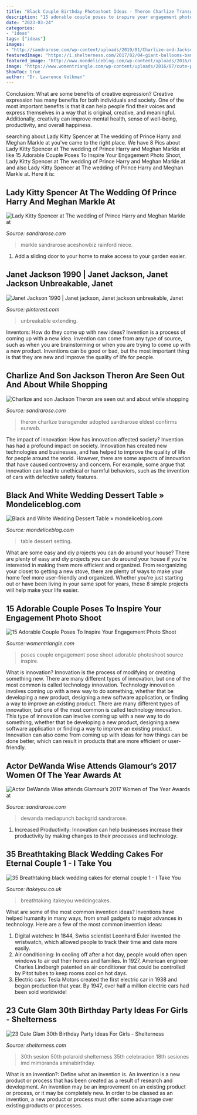 ```yaml
---
title: "Black Couple Birthday Photoshoot Ideas - Theron Charlize Transgender Adopted Sandrarose Eldest Confirms Eurweb"
description: "15 adorable couple poses to inspire your engagement photo shoot"
date: "2023-03-24"
categories:
- "ideas"
tags: ["ideas"]
images:
- "http://sandrarose.com/wp-content/uploads/2019/01/Charlize-and-Jackson-Theron-2-wenn35926974.jpg"
featuredImage: "https://i.shelterness.com/2017/02/04-giant-balloons-banners-and-garlands.jpg"
featured_image: "http://www.mondeliceblog.com/wp-content/uploads/2016/06/4K1C2225.jpg"
image: "https://www.womentriangle.com/wp-content/uploads/2016/07/cute-pose.jpg"
ShowToc: true
author: "Dr. Lawrence Volkman"
---
```



Conclusion: What are some benefits of creative expression?
Creative expression has many benefits for both individuals and society. One of the most important benefits is that it can help people find their voices and express themselves in a way that is original, creative, and meaningful. Additionally, creativity can improve mental health, sense of well-being, productivity, and overall happiness.

	

		
searching about Lady Kitty Spencer at The wedding of Prince Harry and Meghan Markle at you've came to the right place. We have 8 Pics about Lady Kitty Spencer at The wedding of Prince Harry and Meghan Markle at like 15 Adorable Couple Poses To Inspire Your Engagement Photo Shoot, Lady Kitty Spencer at The wedding of Prince Harry and Meghan Markle at and also Lady Kitty Spencer at The wedding of Prince Harry and Meghan Markle at. Here it is:
		
    
## Lady Kitty Spencer At The Wedding Of Prince Harry And Meghan Markle At

<img loading=lazy src="http://sandrarose.com/wp-content/uploads/2018/05/wenn34277500-813x1500.jpg" onerror="this.onerror=null;this.src='https://tse3.mm.bing.net/th?id=OIP.xvBBuLTcsbPlSeLpuIAN6wHaNq&amp;pid=15.1';" alt="Lady Kitty Spencer at The wedding of Prince Harry and Meghan Markle at">

_Source: sandrarose.com_

>markle sandrarose aceshowbiz rainford niece. 

	

1. Add a sliding door to your home to make access to your garden easier.

    
## Janet Jackson 1990 | Janet Jackson, Janet Jackson Unbreakable, Janet

<img loading=lazy src="https://i.pinimg.com/736x/4b/95/17/4b951781a6e02c0d2dab4e730a149706.jpg" onerror="this.onerror=null;this.src='https://tse4.mm.bing.net/th?id=OIP.mPKTSaZcTWIZIIHg83vnTwHaLL&amp;pid=15.1';" alt="Janet Jackson 1990 | Janet jackson, Janet jackson unbreakable, Janet">

_Source: pinterest.com_

>unbreakable extending. 

	

Inventors: How do they come up with new ideas?
Invention is a process of coming up with a new idea. invention can come from any type of source, such as when you are brainstorming or when you are trying to come up with a new product. Inventions can be good or bad, but the most important thing is that they are new and improve the quality of life for people.

    
## Charlize And Son Jackson Theron Are Seen Out And About While Shopping

<img loading=lazy src="http://sandrarose.com/wp-content/uploads/2019/01/Charlize-and-Jackson-Theron-2-wenn35926974.jpg" onerror="this.onerror=null;this.src='https://tse2.mm.bing.net/th?id=OIP.qgoSPv0Ir08TGiCb_5EQnwHaLr&amp;pid=15.1';" alt="Charlize and son Jackson Theron are seen out and about while shopping">

_Source: sandrarose.com_

>theron charlize transgender adopted sandrarose eldest confirms eurweb. 

	

The impact of innovation: How has innovation affected society?
Invention has had a profound impact on society. Innovation has created new technologies and businesses, and has helped to improve the quality of life for people around the world. However, there are some aspects of innovation that have caused controversy and concern. For example, some argue that innovation can lead to unethical or harmful behaviors, such as the invention of cars with defective safety features.

    
## Black And White Wedding Dessert Table » Mondeliceblog.com

<img loading=lazy src="http://www.mondeliceblog.com/wp-content/uploads/2016/06/4K1C2225.jpg" onerror="this.onerror=null;this.src='https://tse3.mm.bing.net/th?id=OIP.LRZWdeb4ysklPkKK514LIwHaE8&amp;pid=15.1';" alt="Black and White Wedding Dessert Table » mondeliceblog.com">

_Source: mondeliceblog.com_

>table dessert setting. 

	

What are some easy and diy projects you can do around your house?
There are plenty of easy and diy projects you can do around your house if you're interested in making them more efficient and organized. From reorganizing your closet to getting a new stove, there are plenty of ways to make your home feel more user-friendly and organized. Whether you're just starting out or have been living in your same spot for years, these 8 simple projects will help make your life easier.

    
## 15 Adorable Couple Poses To Inspire Your Engagement Photo Shoot

<img loading=lazy src="https://www.womentriangle.com/wp-content/uploads/2016/07/cute-pose.jpg" onerror="this.onerror=null;this.src='https://tse3.mm.bing.net/th?id=OIP.3AM8eU0WmWiVA57okBvXmQHaLK&amp;pid=15.1';" alt="15 Adorable Couple Poses To Inspire Your Engagement Photo Shoot">

_Source: womentriangle.com_

>poses couple engagement pose shoot adorable photoshoot source inspire. 

	

What is innovation?
Innovation is the process of modifying or creating something new. There are many different types of innovation, but one of the most common is called technology innovation. Technology innovation involves coming up with a new way to do something, whether that be developing a new product, designing a new software application, or finding a way to improve an existing product.
There are many different types of innovation, but one of the most common is called technology innovation. This type of innovation can involve coming up with a new way to do something, whether that be developing a new product, designing a new software application or finding a way to improve an existing product. Innovation can also come from coming up with ideas for how things can be done better, which can result in products that are more efficient or user-friendly.

    
## Actor DeWanda Wise Attends Glamour’s 2017 Women Of The Year Awards At

<img loading=lazy src="http://sandrarose.com/wp-content/uploads/2018/11/DeWanda-Wise-GettyImages.jpg" onerror="this.onerror=null;this.src='https://tse2.mm.bing.net/th?id=OIP.ePogaRaTjYMs8rmmRLX2rAHaLJ&amp;pid=15.1';" alt="Actor DeWanda Wise attends Glamour’s 2017 Women of The Year Awards at">

_Source: sandrarose.com_

>dewanda mediapunch backgrid sandrarose. 

	

1. Increased Productivity: Innovation can help businesses increase their productivity by making changes to their processes and technology.

    
## 35 Breathtaking Black Wedding Cakes For Eternal Couple 1 - I Take You

<img loading=lazy src="https://www.itakeyou.co.uk/wp-content/uploads/2019/08/cake-2.jpg" onerror="this.onerror=null;this.src='https://tse1.mm.bing.net/th?id=OIP.FRrVIl_rFxwlMy7zQuGnKQHaLS&amp;pid=15.1';" alt="35 Breathtaking black wedding cakes for eternal couple 1 - I Take You">

_Source: itakeyou.co.uk_

>breathtaking itakeyou weddingcakes. 

	

What are some of the most common invention ideas?
Inventions have helped humanity in many ways, from small gadgets to major advances in technology. Here are a few of the most common invention ideas:
1. Digital watches: In 1844, Swiss scientist Leonhard Euler invented the wristwatch, which allowed people to track their time and date more easily.
2. Air conditioning: In cooling off after a hot day, people would often open windows to air out their homes and families. In 1927, American engineer Charles Lindbergh patented an air conditioner that could be controlled by Pitot tubes to keep rooms cool on hot days.
3. Electric cars: Tesla Motors created the first electric car in 1938 and began production that year. By 1947, over half a million electric cars had been sold worldwide!

    
## 23 Cute Glam 30th Birthday Party Ideas For Girls - Shelterness

<img loading=lazy src="https://i.shelterness.com/2017/02/04-giant-balloons-banners-and-garlands.jpg" onerror="this.onerror=null;this.src='https://tse1.mm.bing.net/th?id=OIP.uexFYFHb_cbRifhb0lJRcQHaJ4&amp;pid=15.1';" alt="23 Cute Glam 30th Birthday Party Ideas For Girls - Shelterness">

_Source: shelterness.com_

>30th sesion 50th polaroid shelterness 35th celebracion 18th sesiones imd mimoranda aminabirthday. 

	

What is an invention?: Define what an invention is.
An invention is a new product or process that has been created as a result of research and development. An invention may be an improvement on an existing product or process, or it may be completely new. In order to be classed as an invention, a new product or process must offer some advantage over existing products or processes.

